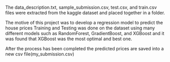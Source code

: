 The data_description.txt, sample_submission.csv, test.csv, and train.csv files were extracted from the kaggle dataset and placed together in a folder.

The motive of this project was to develop a regression model to predict the house prices 
Training and Testing was done on the dataset using many different models such as RandomForest, GradientBoost, and XGBoost and it was found that XGBoost was the most optimal and best one. 

After the process has been completed the predicted prices are saved into a new csv file(my_submission.csv)
